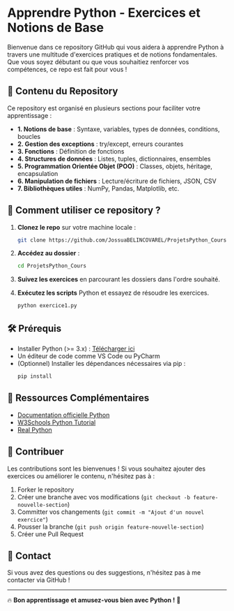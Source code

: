 # Apprendre Python - Exercices et Notions de Base

Bienvenue dans ce repository GitHub qui vous aidera à apprendre Python à travers une multitude d'exercices pratiques et de notions fondamentales. Que vous soyez débutant ou que vous souhaitiez renforcer vos compétences, ce repo est fait pour vous !

## 📌 Contenu du Repository

Ce repository est organisé en plusieurs sections pour faciliter votre apprentissage :

- **1. Notions de base** : Syntaxe, variables, types de données, conditions, boucles
- **2. Gestion des exceptions** : try/except, erreurs courantes
- **3. Fonctions** : Définition de fonctions
- **4. Structures de données** : Listes, tuples, dictionnaires, ensembles
- **5. Programmation Orientée Objet (POO)** : Classes, objets, héritage, encapsulation
- **6. Manipulation de fichiers** : Lecture/écriture de fichiers, JSON, CSV
- **7. Bibliothèques utiles** : NumPy, Pandas, Matplotlib, etc.

## 🚀 Comment utiliser ce repository ?

1. **Clonez le repo** sur votre machine locale :
   ```bash
   git clone https://github.com/JossuaBELINCOVAREL/ProjetsPython_Cours.git
   ```

2. **Accédez au dossier** :
   ```bash
   cd ProjetsPython_Cours
   ```

3. **Suivez les exercices** en parcourant les dossiers dans l'ordre souhaité.

4. **Exécutez les scripts** Python et essayez de résoudre les exercices.
   ```bash
   python exercice1.py
   ```

## 🛠 Prérequis

- Installer Python (>= 3.x) : [Télécharger ici](https://www.python.org/downloads/)
- Un éditeur de code comme VS Code ou PyCharm
- (Optionnel) Installer les dépendances nécessaires via pip :
  ```bash
  pip install
  ```

## 📖 Ressources Complémentaires

- [Documentation officielle Python](https://docs.python.org/3/)
- [W3Schools Python Tutorial](https://www.w3schools.com/python/)
- [Real Python](https://realpython.com/)

## 🤝 Contribuer

Les contributions sont les bienvenues ! Si vous souhaitez ajouter des exercices ou améliorer le contenu, n'hésitez pas à :

1. Forker le repository
2. Créer une branche avec vos modifications (`git checkout -b feature-nouvelle-section`)
3. Committer vos changements (`git commit -m "Ajout d'un nouvel exercice"`)
4. Pousser la branche (`git push origin feature-nouvelle-section`)
5. Créer une Pull Request

## 📩 Contact

Si vous avez des questions ou des suggestions, n'hésitez pas à me contacter via GitHub !

---

🔥 **Bon apprentissage et amusez-vous bien avec Python !** 🐍

